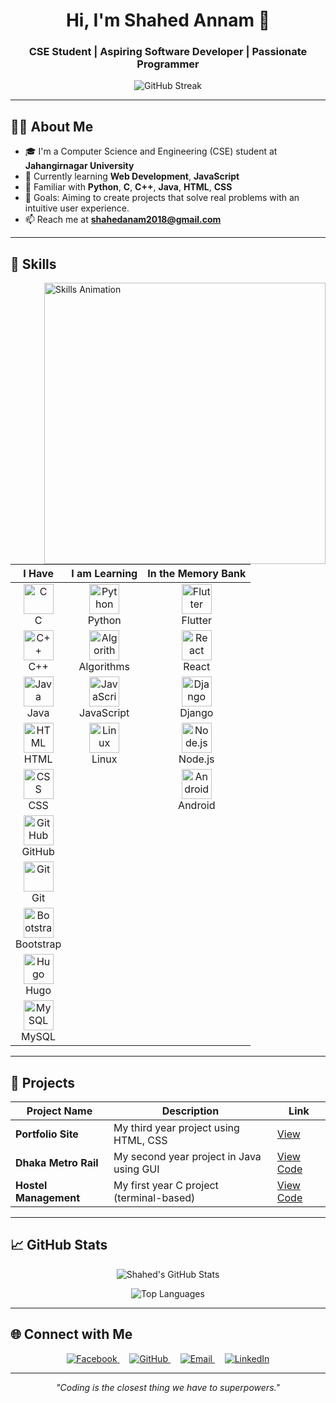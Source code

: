 <!-- HEADER -->
<h1 align="center">Hi, I'm Shahed Annam 👋</h1>
<h3 align="center">CSE Student | Aspiring Software Developer | Passionate Programmer</h3>

<p align="center">
  <img src="https://github-readme-streak-stats.herokuapp.com?user=ShahedAnnam&theme=radical&hide_border=true" alt="GitHub Streak" />
</p>

---

<!-- ABOUT ME -->
## 👨‍💻 About Me

- 🎓 I'm a Computer Science and Engineering (CSE) student at **Jahangirnagar University**
- 🌱 Currently learning **Web Development**, **JavaScript**
- 🧠 Familiar with **Python**, **C**, **C++**, **Java**, **HTML**, **CSS**
- 🎯 Goals: Aiming to create projects that solve real problems with an intuitive user experience.
- 📫 Reach me at **shahedanam2018@gmail.com**

---


<!--skill table-->

## 🚀 Skills

<picture>
  <source media="(prefers-color-scheme: dark)" srcset="./Skills_Animation_Dark.gif">
  <source media="(prefers-color-scheme: light)" srcset="./Skills_Animation_White.gif">
  <img align="right" alt="Skills Animation" width="450px"  src="./Skills_Animation_White.gif">
</picture>


| **I Have**                             | **I am Learning**                        | **In the Memory Bank**                |
|----------------------------------------|------------------------------------------|---------------------------------------|
| <div align="center"><img src="https://cdn.jsdelivr.net/gh/devicons/devicon/icons/c/c-original.svg" width="48" height="48" alt="C"/><br>C</div>  | <div align="center"><img src="https://cdn.jsdelivr.net/gh/devicons/devicon/icons/python/python-original.svg" width="48" height="48" alt="Python"/><br>Python</div> | <div align="center"><img src="https://cdn.jsdelivr.net/gh/devicons/devicon/icons/flutter/flutter-original.svg" width="48" height="48" alt="Flutter"/><br>Flutter</div> |
| <div align="center"><img src="https://cdn.jsdelivr.net/gh/devicons/devicon/icons/cplusplus/cplusplus-original.svg" width="48" height="48" alt="C++"/><br>C++</div> | <div align="center"><img src="https://cdn-icons-png.flaticon.com/128/2172/2172943.png" width="48" height="48" alt="Algorithm"/><br>Algorithms</div> | <div align="center"><img src="https://cdn.jsdelivr.net/gh/devicons/devicon/icons/react/react-original.svg" width="48" height="48" alt="React"/><br>React</div> |
| <div align="center"><img src="https://cdn.jsdelivr.net/gh/devicons/devicon/icons/java/java-original.svg" width="48" height="48" alt="Java"/><br>Java</div> | <div align="center"><img src="https://cdn.jsdelivr.net/gh/devicons/devicon/icons/javascript/javascript-original.svg" width="48" height="48" alt="JavaScript"/><br>JavaScript</div> | <div align="center"><img src="https://cdn.jsdelivr.net/gh/devicons/devicon/icons/django/django-plain.svg" width="48" height="48" alt="Django"/><br>Django</div> |
| <div align="center"><img src="https://cdn.jsdelivr.net/gh/devicons/devicon/icons/html5/html5-original.svg" width="48" height="48" alt="HTML"/><br>HTML</div> | <div align="center"><img src="https://cdn.jsdelivr.net/gh/devicons/devicon/icons/linux/linux-original.svg" width="48" height="48" alt="Linux"/><br>Linux</div> | <div align="center"><img src="https://cdn.jsdelivr.net/gh/devicons/devicon/icons/nodejs/nodejs-original.svg" width="48" height="48" alt="Node.js"/><br>Node.js</div> |
| <div align="center"><img src="https://cdn.jsdelivr.net/gh/devicons/devicon/icons/css3/css3-original.svg" width="48" height="48" alt="CSS"/><br>CSS</div> | | <div align="center"><img src="https://cdn.jsdelivr.net/gh/devicons/devicon/icons/android/android-original.svg" width="48" height="48" alt="Android"/><br>Android</div> |
| <div align="center"><img src="https://img.icons8.com/ios-filled/50/ffffff/github.png" width="48" height="48" alt="GitHub"/><br>GitHub</div> | | |
| <div align="center"><img src="https://cdn.jsdelivr.net/gh/devicons/devicon/icons/git/git-original.svg" width="48" height="48" alt="Git"/><br>Git</div> | | |
| <div align="center"><img src="https://cdn.jsdelivr.net/gh/devicons/devicon/icons/bootstrap/bootstrap-original.svg" width="48" height="48" alt="Bootstrap"/><br>Bootstrap</div> | | |
| <div align="center"><img src="https://cdn.jsdelivr.net/gh/devicons/devicon/icons/hugo/hugo-original.svg" width="48" height="48" alt="Hugo"/><br>Hugo</div> | | |
| <div align="center"><img src="https://cdn.jsdelivr.net/gh/devicons/devicon/icons/mysql/mysql-original.svg" width="48" height="48" alt="MySQL"/><br>MySQL</div> | | |




---

<!-- PROJECTS -->
## 🌟 Projects

| Project Name        | Description                                   | Link                                     |
|---------------------|-----------------------------------------------|------------------------------------------|
| **Portfolio Site**  | My third year project using HTML, CSS         | [View](https://shahedannam.netlify.app/) |
| **Dhaka Metro Rail**| My second year project in Java using GUI      | [View Code](https://github.com/e-h-p/DHAKA-METRORAIL) |
| **Hostel Management** | My first year C project (terminal-based)   | [View Code](https://github.com/ShahedAnnam/Hostel-Management-System) |


---



<!-- GITHUB STATS -->
## 📈 GitHub Stats

<p align="center">
  <img src="https://github-readme-stats.vercel.app/api?username=ShahedAnnam&show_icons=true&theme=radical" alt="Shahed's GitHub Stats" />
</p>
<p align="center">
  <img src="https://github-readme-stats.vercel.app/api/top-langs/?username=ShahedAnnam&layout=compact&theme=radical" alt="Top Languages" />
</p>

---

<!-- CONNECT WITH ME -->

## 🌐 Connect with Me

<div align="center">
  <a href="https://www.facebook.com/shahed.annam.7/" target="_blank">
    <img src="https://img.shields.io/badge/Facebook-1877F2?style=for-the-badge&logo=facebook&logoColor=white" alt="Facebook"/>
  </a>
  &nbsp;&nbsp;&nbsp;
  <a href="https://github.com/ShahedAnnam" target="_blank">
    <img src="https://img.shields.io/badge/GitHub-181717?style=for-the-badge&logo=github&logoColor=white&labelColor=181717" alt="GitHub"/>
  </a>
  &nbsp;&nbsp;&nbsp;
  <a href="mailto:shahedanam2018@gmail.com" target="_blank">
    <img src="https://img.shields.io/badge/Email-D14836?style=for-the-badge&logo=gmail&logoColor=white" alt="Email"/>
  </a>
  &nbsp;&nbsp;&nbsp;
  <a href="https://www.linkedin.com/in/shahed-annam-a35130308/" target="_blank">
    <img src="https://img.shields.io/badge/LinkedIn-0A66C2?style=for-the-badge&logo=linkedin&logoColor=white" alt="LinkedIn"/>
  </a>
</div>



---

<!-- FOOTER QUOTE -->
<p align="center">
  <em>"Coding is the closest thing we have to superpowers."</em>
</p>
